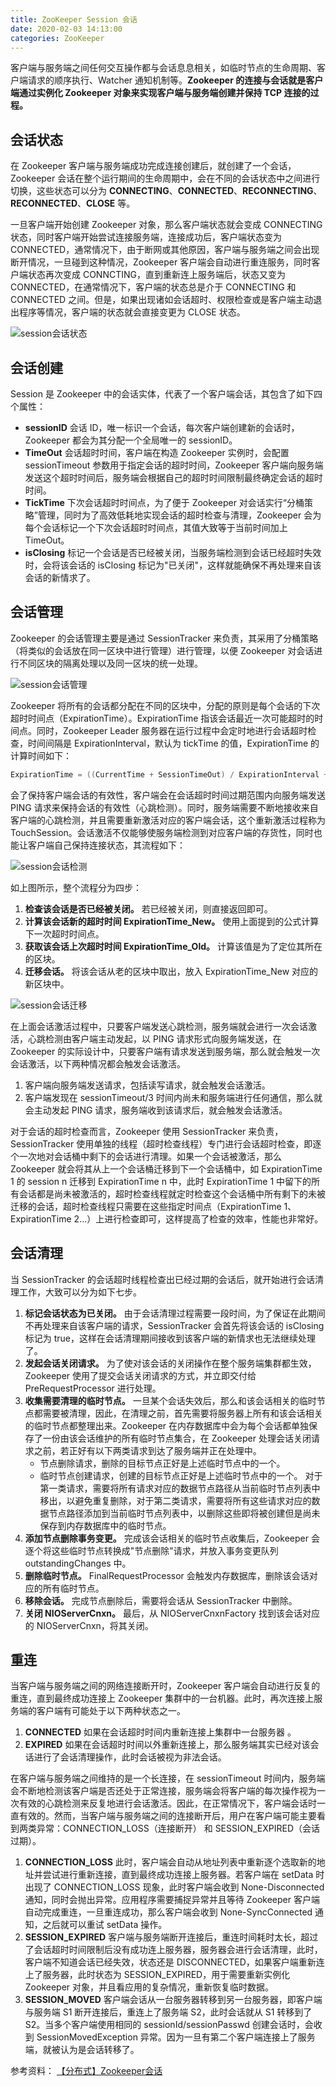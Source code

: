 ```yaml
---
title: ZooKeeper Session 会话
date: 2020-02-03 14:13:00
categories: ZooKeeper
---
```

客户端与服务端之间任何交互操作都与会话息息相关，如临时节点的生命周期、客户端请求的顺序执行、Watcher 通知机制等。**Zookeeper 的连接与会话就是客户端通过实例化 Zookeeper 对象来实现客户端与服务端创建并保持 TCP 连接的过程。**

## 会话状态
在 Zookeeper 客户端与服务端成功完成连接创建后，就创建了一个会话，Zookeeper 会话在整个运行期间的生命周期中，会在不同的会话状态中之间进行切换，这些状态可以分为 **CONNECTING**、**CONNECTED**、**RECONNECTING**、**RECONNECTED**、**CLOSE** 等。

一旦客户端开始创建 Zookeeper 对象，那么客户端状态就会变成 CONNECTING 状态，同时客户端开始尝试连接服务端，连接成功后，客户端状态变为 CONNECTED，通常情况下，由于断网或其他原因，客户端与服务端之间会出现断开情况，一旦碰到这种情况，Zookeeper 客户端会自动进行重连服务，同时客户端状态再次变成 CONNCTING，直到重新连上服务端后，状态又变为 CONNECTED，在通常情况下，客户端的状态总是介于 CONNECTING 和 CONNECTED 之间。但是，如果出现诸如会话超时、权限检查或是客户端主动退出程序等情况，客户端的状态就会直接变更为 CLOSE 状态。

![session会话状态](/images/zookeeper/session会话状态.png)

## 会话创建
Session 是 Zookeeper 中的会话实体，代表了一个客户端会话，其包含了如下四个属性：
* **sessionID** 会话 ID，唯一标识一个会话，每次客户端创建新的会话时，Zookeeper 都会为其分配一个全局唯一的 sessionID。
* **TimeOut** 会话超时时间，客户端在构造 Zookeeper 实例时，会配置 sessionTimeout 参数用于指定会话的超时时间，Zookeeper 客户端向服务端发送这个超时时间后，服务端会根据自己的超时时间限制最终确定会话的超时时间。
* **TickTime** 下次会话超时时间点，为了便于 Zookeeper 对会话实行“分桶策略”管理，同时为了高效低耗地实现会话的超时检查与清理，Zookeeper 会为每个会话标记一个下次会话超时时间点，其值大致等于当前时间加上 TimeOut。
* **isClosing** 标记一个会话是否已经被关闭，当服务端检测到会话已经超时失效时，会将该会话的 isClosing 标记为"已关闭"，这样就能确保不再处理来自该会话的新情求了。

## 会话管理
Zookeeper 的会话管理主要是通过 SessionTracker 来负责，其采用了分桶策略（将类似的会话放在同一区块中进行管理）进行管理，以便 Zookeeper 对会话进行不同区块的隔离处理以及同一区块的统一处理。

![session会话管理](/images/zookeeper/session会话管理.png)

Zookeeper 将所有的会话都分配在不同的区块中，分配的原则是每个会话的下次超时时间点（ExpirationTime）。ExpirationTime 指该会话最近一次可能超时的时间点。同时，Zookeeper Leader 服务器在运行过程中会定时地进行会话超时检查，时间间隔是 ExpirationInterval，默认为 tickTime 的值，ExpirationTime 的计算时间如下：
```java
ExpirationTime = ((CurrentTime + SessionTimeOut) / ExpirationInterval + 1) * ExpirationInterval
```

会了保持客户端会话的有效性，客户端会在会话超时时间过期范围内向服务端发送 PING 请求来保持会话的有效性（心跳检测）。同时，服务端需要不断地接收来自客户端的心跳检测，并且需要重新激活对应的客户端会话，这个重新激活过程称为 TouchSession。会话激活不仅能够使服务端检测到对应客户端的存货性，同时也能让客户端自己保持连接状态，其流程如下：

![session会话检测](/images/zookeeper/session会话检测.png)

如上图所示，整个流程分为四步：
1. **检查该会话是否已经被关闭。** 若已经被关闭，则直接返回即可。
2. **计算该会话新的超时时间 ExpirationTime_New。** 使用上面提到的公式计算下一次超时时间点。
3. **获取该会话上次超时时间 ExpirationTime_Old。** 计算该值是为了定位其所在的区块。
4. **迁移会话。** 将该会话从老的区块中取出，放入 ExpirationTime_New 对应的新区块中。

![session会话迁移](/images/zookeeper/session会话迁移.png)

在上面会话激活过程中，只要客户端发送心跳检测，服务端就会进行一次会话激活，心跳检测由客户端主动发起，以 PING 请求形式向服务端发送，在 Zookeeper 的实际设计中，只要客户端有请求发送到服务端，那么就会触发一次会话激活，以下两种情况都会触发会话激活。
1. 客户端向服务端发送请求，包括读写请求，就会触发会话激活。
2. 客户端发现在 sessionTimeout/3 时间内尚未和服务端进行任何通信，那么就会主动发起 PING 请求，服务端收到该请求后，就会触发会话激活。

对于会话的超时检查而言，Zookeeper 使用 SessionTracker 来负责，SessionTracker 使用单独的线程（超时检查线程）专门进行会话超时检查，即逐个一次地对会话桶中剩下的会话进行清理。如果一个会话被激活，那么 Zookeeper 就会将其从上一个会话桶迁移到下一个会话桶中，如 ExpirationTime 1 的 session n 迁移到 ExpirationTime n 中，此时 ExpirationTime 1 中留下的所有会话都是尚未被激活的，超时检查线程就定时检查这个会话桶中所有剩下的未被迁移的会话，超时检查线程只需要在这些指定时间点（ExpirationTime 1、ExpirationTime 2...）上进行检查即可，这样提高了检查的效率，性能也非常好。

## 会话清理
当 SessionTracker 的会话超时线程检查出已经过期的会话后，就开始进行会话清理工作，大致可以分为如下七步。
1. **标记会话状态为已关闭。** 由于会话清理过程需要一段时间，为了保证在此期间不再处理来自该客户端的请求，SessionTracker 会首先将该会话的 isClosing 标记为 true，这样在会话清理期间接收到该客户端的新情求也无法继续处理了。
2. **发起会话关闭请求。** 为了使对该会话的关闭操作在整个服务端集群都生效，Zookeeper 使用了提交会话关闭请求的方式，并立即交付给 PreRequestProcessor 进行处理。
3. **收集需要清理的临时节点。** 一旦某个会话失效后，那么和该会话相关的临时节点都需要被清理，因此，在清理之前，首先需要将服务器上所有和该会话相关的临时节点都整理出来。Zookeeper 在内存数据库中会为每个会话都单独保存了一份由该会话维护的所有临时节点集合，在 Zookeeper 处理会话关闭请求之前，若正好有以下两类请求到达了服务端并正在处理中。
    * 节点删除请求，删除的目标节点正好是上述临时节点中的一个。
    * 临时节点创建请求，创建的目标节点正好是上述临时节点中的一个。
    对于第一类请求，需要将所有请求对应的数据节点路径从当前临时节点列表中移出，以避免重复删除，对于第二类请求，需要将所有这些请求对应的数据节点路径添加到当前临时节点列表中，以删除这些即将被创建但是尚未保存到内存数据库中的临时节点。
4. **添加节点删除事务变更。** 完成该会话相关的临时节点收集后，Zookeeper 会逐个将这些临时节点转换成"节点删除"请求，并放入事务变更队列 outstandingChanges 中。
5. **删除临时节点。** FinalRequestProcessor 会触发内存数据库，删除该会话对应的所有临时节点。
6. **移除会话。** 完成节点删除后，需要将会话从 SessionTracker 中删除。
7. **关闭 NIOServerCnxn。** 最后，从 NIOServerCnxnFactory 找到该会话对应的 NIOServerCnxn，将其关闭。

## 重连
当客户端与服务端之间的网络连接断开时，Zookeeper 客户端会自动进行反复的重连，直到最终成功连接上 Zookeeper 集群中的一台机器。此时，再次连接上服务端的客户端有可能处于以下两种状态之一。
1. **CONNECTED** 如果在会话超时时间内重新连接上集群中一台服务器 。
2. **EXPIRED** 如果在会话超时时间以外重新连接上，那么服务端其实已经对该会话进行了会话清理操作，此时会话被视为非法会话。

在客户端与服务端之间维持的是一个长连接，在 sessionTimeout 时间内，服务端会不断地检测该客户端是否还处于正常连接，服务端会将客户端的每次操作视为一次有效的心跳检测来反复地进行会话激活。因此，在正常情况下，客户端会话时一直有效的。然而，当客户端与服务端之间的连接断开后，用户在客户端可能主要看到两类异常：CONNECTION_LOSS（连接断开） 和 SESSION_EXPIRED（会话过期）。
1. **CONNECTION_LOSS** 此时，客户端会自动从地址列表中重新逐个选取新的地址并尝试进行重新连接，直到最终成功连接上服务器。若客户端在 setData 时出现了 CONNECTION_LOSS 现象，此时客户端会收到 None-Disconnected 通知，同时会抛出异常。应用程序需要捕捉异常并且等待 Zookeeper 客户端自动完成重连，一旦重连成功，那么客户端会收到 None-SyncConnected 通知，之后就可以重试 setData 操作。
2. **SESSION_EXPIRED** 客户端与服务端断开连接后，重连时间耗时太长，超过了会话超时时间限制后没有成功连上服务器，服务器会进行会话清理，此时，客户端不知道会话已经失效，状态还是 DISCONNECTED，如果客户端重新连上了服务器，此时状态为 SESSION_EXPIRED，用于需要重新实例化 Zookeeper 对象，并且看应用的复杂情况，重新恢复临时数据。
3. **SESSION_MOVED** 客户端会话从一台服务器转移到另一台服务器，即客户端与服务端 S1 断开连接后，重连上了服务端 S2，此时会话就从 S1 转移到了 S2。当多个客户端使用相同的 sessionId/sessionPasswd 创建会话时，会收到 SessionMovedException 异常。因为一旦有第二个客户端连接上了服务端，就被认为是会话转移了。


参考资料：
[【分布式】Zookeeper会话](https://www.cnblogs.com/leesf456/p/6103870.html)








